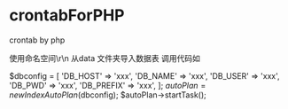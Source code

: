 ﻿# crontabForPHP
crontab by php

使用命名空间\r\n
从data 文件夹导入数据表
调用代码如

$dbconfig = [
                'DB_HOST'   => 'xxx',
                'DB_NAME'   => 'xxx',
                'DB_USER'   => 'xxx',
                'DB_PWD'    => 'xxx',
                'DB_PREFIX' => 'xxx',
            ];
$autoPlan = new IndexAutoPlan($dbconfig);
$autoPlan->startTask();

